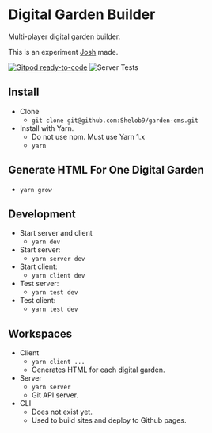 
# Digital Garden Builder

Multi-player digital garden builder.

This is an experiment [Josh](https://joshpress.net) made.

[![Gitpod ready-to-code](https://img.shields.io/badge/Gitpod-ready--to--code-blue?logo=gitpod)](https://gitpod.io/#https://github.com/Shelob9/digitial-garden-builder)
![Server Tests](https://github.com/Shelob9/digitial-garden-builder/workflows/Server%20CI/badge.svg)

## Install

- Clone
  - `git clone git@github.com:Shelob9/garden-cms.git`
- Install with Yarn.
  - Do not use npm. Must use Yarn 1.x
  - `yarn`

## Generate HTML For One Digital Garden

- `yarn grow`

## Development

- Start server and client
  - `yarn dev`
- Start server:
  - `yarn server dev`
- Start client:
  - `yarn client dev`
- Test server:
  - `yarn test dev`
- Test client:
  - `yarn test dev`

## Workspaces

- Client
  - `yarn client ...`
  - Generates HTML for each digital garden.
- Server
  - `yarn server`
  - Git API server.
- CLI
  - Does not exist yet.
  - Used to build sites and deploy to Github pages.
 